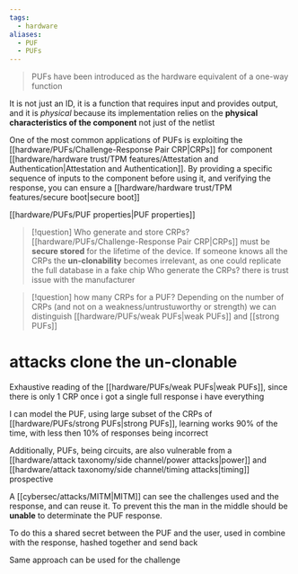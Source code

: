 ```yaml
---
tags:
  - hardware
aliases:
  - PUF
  - PUFs
---
```

> PUFs have been introduced as the hardware equivalent of a one-way function

It is not just an ID, it is a function that requires input and provides output, and it is *physical* because its implementation relies on the **physical characteristics of the component** not just of the netlist

One of the most common applications of PUFs is exploiting the [[hardware/PUFs/Challenge-Response Pair CRP|CRPs]] for component [[hardware/hardware trust/TPM features/Attestation and Authentication|Attestation and Authentication]]. By providing a specific sequence of inputs to the component before using it, and verifying the response, you can ensure a [[hardware/hardware trust/TPM features/secure boot|secure boot]]

[[hardware/PUFs/PUF properties|PUF properties]]


> [!question] Who generate and store CRPs?
[[hardware/PUFs/Challenge-Response Pair CRP|CRPs]] must be **secure stored** for the lifetime of the device. If someone knows all the CRPs the **un-clonability** becomes irrelevant, as one could replicate the full database in a fake chip
Who generate the CRPs? there is trust issue with the manufacturer


> [!question] how many CRPs for a PUF?
Depending on the number of CRPs (and not on a weakness/untrustuworthy or strength) we can distinguish [[hardware/PUFs/weak PUFs|weak PUFs]] and [[strong PUFs]]


# attacks clone the un-clonable

Exhaustive reading of the [[hardware/PUFs/weak PUFs|weak PUFs]], since there is only 1 CRP once i got a single full response i have everything

I can model the PUF, using large subset of the CRPs of [[hardware/PUFs/strong PUFs|strong PUFs]], learning works 90% of the time, with less then 10% of responses being incorrect

Additionally, PUFs, being circuits, are also vulnerable from a [[hardware/attack taxonomy/side channel/power attacks|power]] and [[hardware/attack taxonomy/side channel/timing attacks|timing]] prospective

A [[cybersec/attacks/MITM|MITM]] can see the challenges used and the response, and can reuse it.
To prevent this the man in the middle should be **unable** to determinate the PUF response.

To do this a shared secret between the PUF and the user, used in combine with the response, hashed together and send back

Same approach can be used for the challenge



